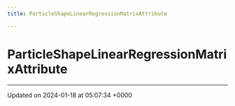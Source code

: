```yaml
---
title: ParticleShapeLinearRegressionMatrixAttribute

---
```


# ParticleShapeLinearRegressionMatrixAttribute





-------------------------------

Updated on 2024-01-18 at 05:07:34 +0000